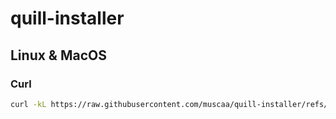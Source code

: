# quill-installer

## Linux & MacOS

### Curl
```bash
curl -kL https://raw.githubusercontent.com/muscaa/quill-installer/refs/heads/main/scripts/install.sh | bash
```

